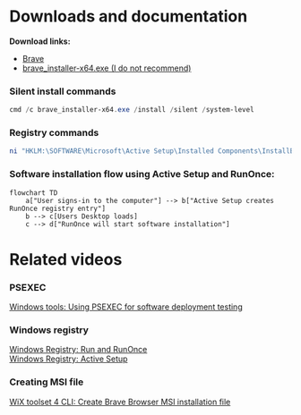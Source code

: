 # Downloads and documentation
<b>Download links:</b> <br /> 
* [Brave](https://github.com/brave/brave-browser) <br />
* [brave_installer-x64.exe (I do not recommend)](https://brave-browser-downloads.s3.brave.com/latest/brave_installer-x64.exe) <br />

### Silent install commands
```powershell
cmd /c brave_installer-x64.exe /install /silent /system-level
```
### Registry commands
```powershell
ni "HKLM:\SOFTWARE\Microsoft\Active Setup\Installed Components\InstallBrave" | New-ItemProperty -Name "StubPath" -Value 'REG ADD "HKCU\Software\Microsoft\Windows\CurrentVersion\RunOnce" /v InstallBrave /t REG_SZ /d "C:\BraveBrowserStandaloneSilentSetup.exe"'
```

### Software installation flow using Active Setup and RunOnce:
```mermaid
flowchart TD
    a["User signs-in to the computer"] --> b["Active Setup creates RunOnce registry entry"]
    b --> c[Users Desktop loads]
    c --> d["RunOnce will start software installation"]
```

# Related videos
### PSEXEC
[Windows tools: Using PSEXEC for software deployment testing](https://youtu.be/9ywdTna_TLc) <br />
### Windows registry
[Windows Registry: Run and RunOnce](https://youtu.be/zgFzCq5uEPw) <br />
[Windows Registry: Active Setup](https://youtu.be/HrVJ7wdvfmo) <br />
### Creating MSI file
[WiX toolset 4 CLI: Create Brave Browser MSI installation file](https://youtu.be/zZyS3LLuy5Q)
